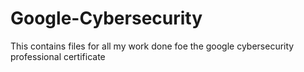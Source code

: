 # Google-Cybersecurity
This contains files for all my work done foe the google cybersecurity professional certificate
